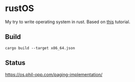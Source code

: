 # rustOS

My try to write operating system in rust. Based on [this](https://os.phil-opp.com/) tutorial.

## Build

```
cargo build --target x86_64.json
```

## Status

https://os.phil-opp.com/paging-implementation/
